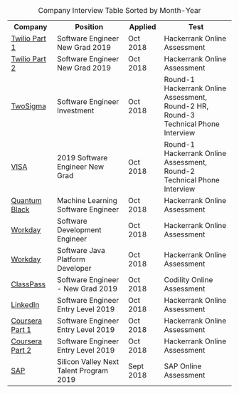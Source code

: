 
<table align="center">
<caption>Company Interview Table Sorted by Month-Year</caption>
<tr>
	<th>Company</th>
	<th>Position</th>
	<th>Applied</th>
	<th>Test</th>
</tr>


<tr>
	<td> <a href="https://github.com/jayshah19949596/CodingInterviews/tree/master/Twilio%20Software%20Engineer%20-%20New%20Grad%20-Part-1" target="_blank"> Twilio Part 1 </a> </td>
	<td> Software Engineer New Grad 2019 </td>
	<td> Oct 2018 </td>
	<td> Hackerrank Online Assessment </td>
</tr>

<tr>
	<td> <a href="https://github.com/jayshah19949596/CodingInterviews/tree/master/Twilio%20Software%20Engineer-%20New%20Grad%20-%20Part-2" target="_blank"> Twilio Part 2 </a> </td>
	<td> Software Engineer New Grad 2019 </td>
	<td> Oct 2018 </td>
	<td> Hackerrank Online Assessment </td>
</tr>

<tr>
	<td> <a href="https://github.com/jayshah19949596/CodingInterviews/tree/master/TwoSigma%202019%20Software%20Engineer%20Investments" target="_blank"> TwoSigma </a> </td>
	<td> Software Engineer Investment </td>
	<td> Oct 2018 </td>
	<td colspan="3"> Round-1 Hackerrank Online Assessment, <br> Round-2 HR, <br> Round-3 Technical Phone Interview</td>
	
</tr>

<tr>
	<td> <a href="https://github.com/jayshah19949596/CodingInterviews/tree/master/VISA%202019%20Software%20Engineer%20New%20Grad" target="_blank"> VISA </a> </td>
	<td> 2019 Software Engineer New Grad </td>
	<td> Oct 2018 </td>
	<td colspan="2"> Round-1 Hackerrank Online Assessment, <br> Round-2 Technical Phone Interview</td>
</tr>

<tr>
	<td> <a href="https://github.com/jayshah19949596/CodingInterviews/tree/master/Twilio%20Software%20Engineer%20-%20New%20Grad%20-Part-1" target="_blank"> Quantum Black </a> </td>
	<td> Machine Learning Software Engineer </td>
	<td> Oct 2018 </td>
	<td> Hackerrank Online Assessment </td>

</tr>


<tr>
	<td> <a href="https://github.com/jayshah19949596/CodingInterviews/tree/master/Twilio%20Software%20Engineer%20-%20New%20Grad%20-Part-1" target="_blank"> Workday </a> </td>
	<td> Software Development Engineer </td>
	<td> Oct 2018 </td>
	<td> Hackerrank Online Assessment </td>
</tr>


<tr>
	<td> <a href="https://github.com/jayshah19949596/CodingInterviews/tree/master/Twilio%20Software%20Engineer%20-%20New%20Grad%20-Part-1" target="_blank"> Workday </a> </td>
	<td> Software Java Platform Developer </td>
	<td> Oct 2018 </td>
	<td> Hackerrank Online Assessment </td>
</tr>


<tr>
	<td> <a href="https://github.com/jayshah19949596/CodingInterviews/tree/master/Twilio%20Software%20Engineer%20-%20New%20Grad%20-Part-1" target="_blank"> ClassPass </a> </td>
	<td> Software Engineer - New Grad 2019  </td>
	<td> Oct 2018 </td>
	<td> Codility Online Assessment </td>
</tr>


<tr>
	<td> <a href="https://github.com/jayshah19949596/CodingInterviews/tree/master/Twilio%20Software%20Engineer%20-%20New%20Grad%20-Part-1" target="_blank"> LinkedIn </a> </td>
	<td> Software Engineer Entry Level 2019  </td> 
	<td> Oct 2018 </td>
	<td> Hackerrank Online Assessment </td>
</tr>


<tr>
	<td> <a href="https://github.com/jayshah19949596/CodingInterviews/tree/master/Twilio%20Software%20Engineer%20-%20New%20Grad%20-Part-1" target="_blank"> Coursera  Part 1 </a> </td>
	<td> Software Engineer Entry Level 2019  </td>
	<td> Oct 2018 </td>
	<td> Hackerrank Online Assessment </td>
</tr>


<tr>
	<td> <a href="https://github.com/jayshah19949596/CodingInterviews/tree/master/Twilio%20Software%20Engineer%20-%20New%20Grad%20-Part-1" target="_blank"> Coursera  Part 2 </a> </td>
	<td> Software Engineer Entry Level 2019  </td>
	<td> Oct 2018 </td>
	<td> Hackerrank Online Assessment </td>
</tr>

<tr>
	<td> <a href="https://github.com/jayshah19949596/CodingInterviews/tree/master/Twilio%20Software%20Engineer%20-%20New%20Grad%20-Part-1" target="_blank"> SAP </a> </td>
	<td> Silicon Valley Next Talent Program 2019 </td>
	<td> Sept 2018 </td>
	<td> SAP Online Assessment </td>
</tr>


</table>